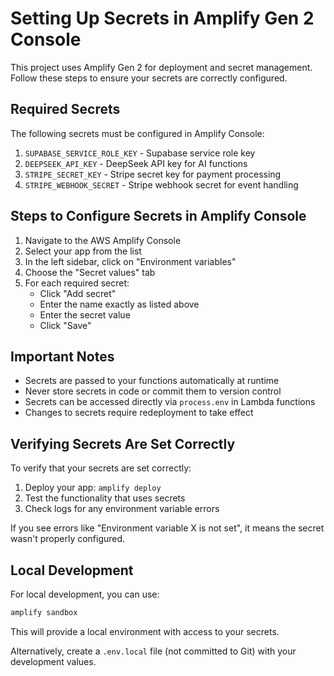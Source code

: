 # Setting Up Secrets in Amplify Gen 2 Console

This project uses Amplify Gen 2 for deployment and secret management. Follow these steps to ensure your secrets are correctly configured.

## Required Secrets

The following secrets must be configured in Amplify Console:

1. `SUPABASE_SERVICE_ROLE_KEY` - Supabase service role key
2. `DEEPSEEK_API_KEY` - DeepSeek API key for AI functions
3. `STRIPE_SECRET_KEY` - Stripe secret key for payment processing
4. `STRIPE_WEBHOOK_SECRET` - Stripe webhook secret for event handling

## Steps to Configure Secrets in Amplify Console

1. Navigate to the AWS Amplify Console
2. Select your app from the list
3. In the left sidebar, click on "Environment variables"
4. Choose the "Secret values" tab
5. For each required secret:
   - Click "Add secret"
   - Enter the name exactly as listed above
   - Enter the secret value
   - Click "Save"

## Important Notes

- Secrets are passed to your functions automatically at runtime
- Never store secrets in code or commit them to version control
- Secrets can be accessed directly via `process.env` in Lambda functions
- Changes to secrets require redeployment to take effect

## Verifying Secrets Are Set Correctly

To verify that your secrets are set correctly:

1. Deploy your app: `amplify deploy`
2. Test the functionality that uses secrets
3. Check logs for any environment variable errors

If you see errors like "Environment variable X is not set", it means the secret wasn't properly configured.

## Local Development

For local development, you can use:

```bash
amplify sandbox
```

This will provide a local environment with access to your secrets.

Alternatively, create a `.env.local` file (not committed to Git) with your development values. 